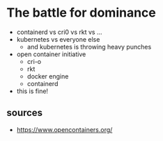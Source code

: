 # The battle for dominance

- containerd vs cri0 vs rkt vs ...
- kubernetes vs everyone else
   - and kubernetes is throwing heavy punches
- open container initiative
   - cri-o
   - rkt
   - docker engine
   - containerd
- this is fine!

## sources
 - https://www.opencontainers.org/
